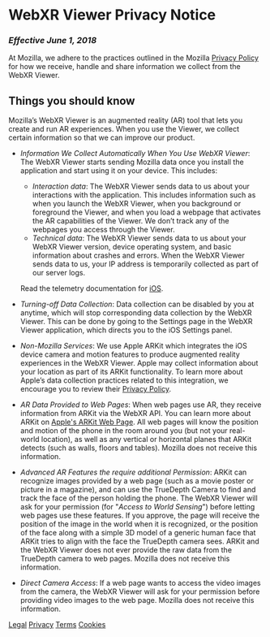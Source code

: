 # WebXR Viewer Privacy Notice
 
### _Effective June 1, 2018_
 
At Mozilla, we adhere to the practices outlined in the Mozilla [Privacy Policy](https://www.mozilla.org/privacy/) for how we receive, handle and share information we collect from the WebXR Viewer.

## Things you should know

Mozilla’s WebXR Viewer is an augmented reality (AR) tool that lets you create and run AR experiences.  When you use the Viewer, we collect certain information so that we can improve our product. 

- *Information We Collect Automatically When You Use WebXR Viewer*: The WebXR Viewer starts sending Mozilla data once you install the application and start using it on your device. This includes:
   - _Interaction data_: The WebXR Viewer sends data to us about your interactions with the application. This includes information such as when you launch the WebXR Viewer, when you background or foreground the Viewer, and when you load a webpage that activates the AR capabilities of the Viewer. We don’t track any of the webpages you access through the Viewer.
   - _Technical data_: The WebXR Viewer sends data to us about your WebXR Viewer version, device operating system, and basic information about crashes and errors. When the WebXR Viewer sends data to us, your IP address is temporarily collected as part of our server logs.

   Read the telemetry documentation for [iOS](Telemetry.md).

- *Turning-off Data Collection*: Data collection can be disabled by you at anytime, which will stop corresponding data collection by the WebXR Viewer. This can be done by going to the Settings page in the WebXR Viewer application, which directs you to the iOS Settings panel.  

- *Non-Mozilla Services*: We use Apple ARKit which integrates the iOS device camera and motion features to produce augmented reality experiences in the WebXR Viewer. Apple may collect information about your location as part of its ARKit functionality. To learn more about Apple’s data collection practices related to this integration, we encourage you to review their [Privacy Policy](https://www.apple.com/legal/privacy/en-ww/). 

- *AR Data Provided to Web Pages*: When web pages use AR, they receive information from ARKit via the WebXR API. You can learn more about ARKit on [Apple's ARKit Web Page](https://developer.apple.com/arkit/).  All web pages will know the position and motion of the phone in the room around you (but not your real-world location), as well as any vertical or horizontal planes that ARKit detects (such as walls, floors and tables). Mozilla does not receive this information.

- *Advanced AR Features the require additional Permission*: ARKit can recognize images provided by a web page (such as a movie poster or picture in a magazine), and can use the TrueDepth Camera to find and track the face of the person holding the phone. The WebXR Viewer will ask for your permission (for "*Access to World Sensing*") before letting web pages use these features. If you approve, the page will receive the position of the image in the world when it is recognized, or the position of the face along with a simple 3D model of a generic human face that ARKit tries to align with the face the TrueDepth camera sees.  ARKit and the WebXR Viewer does not ever provide the raw data from the TrueDepth camera to web pages. Mozilla does not receive this information.

- *Direct Camera Access*:  If a web page wants to access the video images from the camera, the WebXR Viewer will ask for your permission before providing video images to the web page. Mozilla does not receive this information.

[Legal](https://www.mozilla.org/about/legal/) [Privacy](https://www.mozilla.org/en-US/privacy/) [Terms](https://www.mozilla.org/en-US/about/legal/terms/mozilla/) [Cookies](https://www.mozilla.org/privacy/websites/#cookies)
